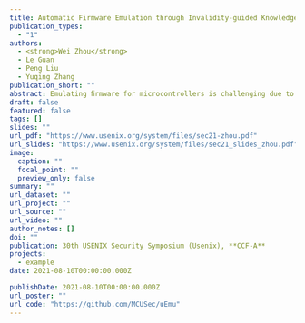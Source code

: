 ```yaml
---
title: Automatic Firmware Emulation through Invalidity-guided Knowledge Inference
publication_types:
  - "1"
authors:
  - <strong>Wei Zhou</strong>
  - Le Guan
  - Peng Liu
  - Yuqing Zhang
publication_short: ""
abstract: Emulating ﬁrmware for microcontrollers is challenging due to the tight coupling between the hardware and ﬁrmware. This has greatly impeded the application of dynamic analysis tools to ﬁrmware analysis. The state-of-the-artwork automatically models unknown peripherals by observing their access patterns and then leverages heuristics to calculate the appropriate responses when unknown peripheral registers are accessed. However, we empirically found that this approach and the corresponding heuristics are frequently insufﬁcient to emulate ﬁrmware. In this work, we propose a new approach called µEmu to emulate ﬁrmware with unknown peripherals. Unlike existing work that attempts to build a general model for each peripheral, our approach learns how to correctly emulate ﬁrmware execution at individual peripheral access points. It takes the image as input and symbolically executes it by representing unknown peripheral registers as symbols. During symbolic execution, it infers the rules to respond to unknown peripheral accesses. These rules are stored in a knowledge base, which is referred to during the dynamic ﬁrmware analysis. µEmu achieved a passing rate of 95% in a set of unit tests for peripheral drivers without any manual assistance. We also evaluated µEmu with real-world ﬁrmware samples and new bugs were discovered.
draft: false
featured: false
tags: []
slides: ""
url_pdf: "https://www.usenix.org/system/files/sec21-zhou.pdf"
url_slides: "https://www.usenix.org/system/files/sec21_slides_zhou.pdf"
image:
  caption: ""
  focal_point: ""
  preview_only: false
summary: ""
url_dataset: ""
url_project: ""
url_source: ""
url_video: ""
author_notes: []
doi: ""
publication: 30th USENIX Security Symposium (Usenix), **CCF-A**
projects:
  - example
date: 2021-08-10T00:00:00.000Z

publishDate: 2021-08-10T00:00:00.000Z
url_poster: ""
url_code: "https://github.com/MCUSec/uEmu"
---
```








